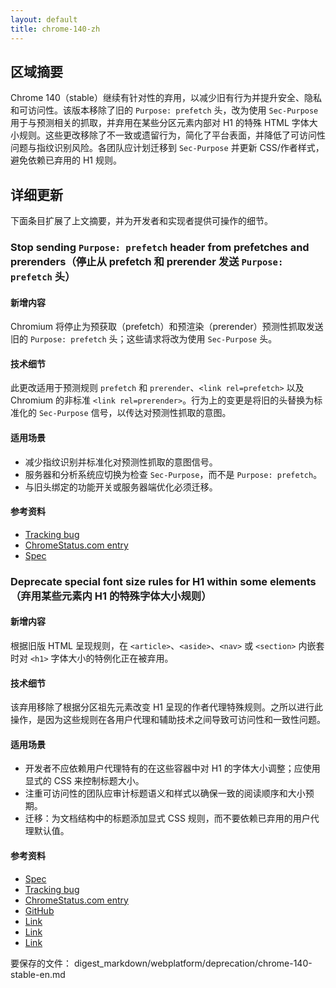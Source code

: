 ```yaml
---
layout: default
title: chrome-140-zh
---
```


## 区域摘要

Chrome 140（stable）继续有针对性的弃用，以减少旧有行为并提升安全、隐私和可访问性。该版本移除了旧的 `Purpose: prefetch` 头，改为使用 `Sec-Purpose` 用于与预测相关的抓取，并弃用在某些分区元素内部对 H1 的特殊 HTML 字体大小规则。这些更改移除了不一致或遗留行为，简化了平台表面，并降低了可访问性问题与指纹识别风险。各团队应计划迁移到 `Sec-Purpose` 并更新 CSS/作者样式，避免依赖已弃用的 H1 规则。

## 详细更新

下面条目扩展了上文摘要，并为开发者和实现者提供可操作的细节。

### Stop sending `Purpose: prefetch` header from prefetches and prerenders（停止从 prefetch 和 prerender 发送 `Purpose: prefetch` 头）

#### 新增内容
Chromium 将停止为预获取（prefetch）和预渲染（prerender）预测性抓取发送旧的 `Purpose: prefetch` 头；这些请求将改为使用 `Sec-Purpose` 头。

#### 技术细节
此更改适用于预测规则 `prefetch` 和 `prerender`、`<link rel=prefetch>` 以及 Chromium 的非标准 `<link rel=prerender>`。行为上的变更是将旧的头替换为标准化的 `Sec-Purpose` 信号，以传达对预测性抓取的意图。

#### 适用场景
- 减少指纹识别并标准化对预测性抓取的意图信号。
- 服务器和分析系统应切换为检查 `Sec-Purpose`，而不是 `Purpose: prefetch`。
- 与旧头绑定的功能开关或服务器端优化必须迁移。

#### 参考资料
- [Tracking bug](https://issues.chromium.org/issues/420724819)
- [ChromeStatus.com entry](https://chromestatus.com/feature/5088012836536320)
- [Spec](https://wicg.github.io/nav-speculation/prerendering.html#interaction-with-fetch)

### Deprecate special font size rules for H1 within some elements（弃用某些元素内 H1 的特殊字体大小规则）

#### 新增内容
根据旧版 HTML 呈现规则，在 `<article>`、`<aside>`、`<nav>` 或 `<section>` 内嵌套时对 `<h1>` 字体大小的特例化正在被弃用。

#### 技术细节
该弃用移除了根据分区祖先元素改变 H1 呈现的作者代理特殊规则。之所以进行此操作，是因为这些规则在各用户代理和辅助技术之间导致可访问性和一致性问题。

#### 适用场景
- 开发者不应依赖用户代理特有的在这些容器中对 H1 的字体大小调整；应使用显式的 CSS 来控制标题大小。
- 注重可访问性的团队应审计标题语义和样式以确保一致的阅读顺序和大小预期。
- 迁移：为文档结构中的标题添加显式 CSS 规则，而不要依赖已弃用的用户代理默认值。

#### 参考资料
- [Spec](https://html.spec.whatwg.org/multipage/rendering.html#sections-and-headings)
- [Tracking bug](https://issues.chromium.org/issues/394111284)
- [ChromeStatus.com entry](https://chromestatus.com/feature/6192419898654720)
- [GitHub](https://github.com/whatwg/html/pull/11102)
- [Link](https://creativecommons.org/licenses/by/4.0/)
- [Link](https://www.apache.org/licenses/LICENSE-2.0)
- [Link](https://developers.google.com/site-policies)

要保存的文件： digest_markdown/webplatform/deprecation/chrome-140-stable-en.md
